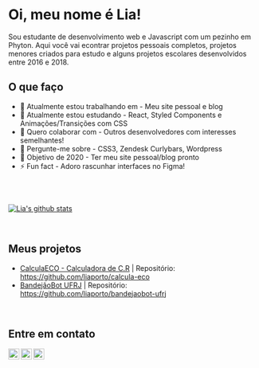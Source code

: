 # Oi, meu nome é Lia!
<!-- [![Website](https://img.shields.io/badge/Text-Text-green?style=flat-square)](https://google.com) -->
Sou estudante de desenvolvimento web e Javascript com um pezinho em Phyton. Aqui você vai econtrar projetos pessoais completos, projetos menores criados para estudo e alguns projetos escolares desenvolvidos entre 2016 e 2018.

## O que faço
- 🔭 Atualmente estou trabalhando em - Meu site pessoal e blog
- 🌱 Atualmente estou estudando - React, Styled Components e Animações/Transições com CSS
- 👯 Quero colaborar com - Outros desenvolvedores com interesses semelhantes!
- 💬 Pergunte-me sobre - CSS3, Zendesk Curlybars, Wordpress 
- 🥅 Objetivo de 2020 - Ter meu site pessoal/blog pronto
- ⚡ Fun fact - Adoro rascunhar interfaces no Figma!

<br />
<br />

[![Lia's github stats](https://github-readme-stats.vercel.app/api?username=liaporto&count_private=true&include_all_commits=true&theme=nightowl)](https://github.com/liaporto)

<br />

## Meus projetos
- [CalculaECO - Calculadora de C.R](http://calcula-eco.herokuapp.com/) | Repositório: https://github.com/liaporto/calcula-eco
- [BandejãoBot UFRJ](http://twitter.com/bandejaobotufrj) | Repositório: https://github.com/liaporto/bandejaobot-ufrj

<br />

## Entre em contato
[<img align="left" alt="codeSTACKr | Gmail" width="22px" src="https://cdn.jsdelivr.net/npm/simple-icons@v3/icons/gmail.svg" />][email]
[<img align="left" alt="codeSTACKr | LinkedIn" width="22px" src="https://cdn.jsdelivr.net/npm/simple-icons@v3/icons/linkedin.svg" />][linkedin]
[<img align="left" alt="codeSTACKr | Twitter" width="22px" src="https://cdn.jsdelivr.net/npm/simple-icons@v3/icons/twitter.svg" />][twitter]

<!-- Optional if you have blogs -->
<!-- ## Latest blog posts: -->
<!-- BLOG-POST-LIST:START -->
<!-- BLOG-POST-LIST:END -->

<!-- This section you create this variables that are used above -->
[email]: mailto:liabarcellos28@gmail.com
[twitter]: https://twitter.com/moonkoala_
[linkedin]: https://www.linkedin.com/in/lia-barcellos/
